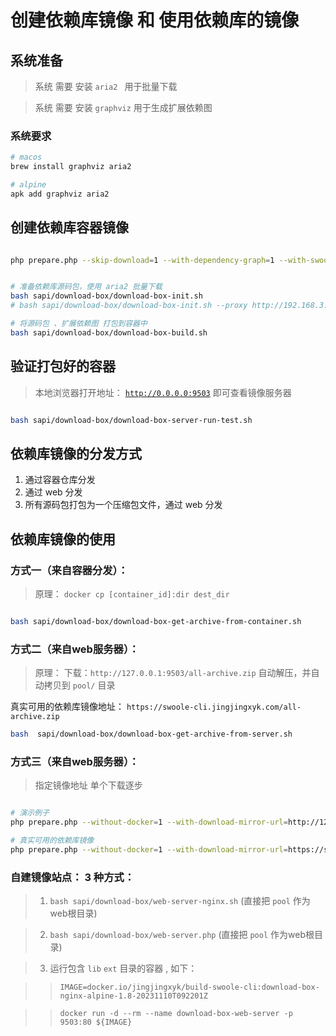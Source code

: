# 创建依赖库镜像 和 使用依赖库的镜像

## 系统准备

> 系统 需要 安装 `aria2 ` 用于批量下载

> 系统 需要 安装 `graphviz` 用于生成扩展依赖图

### 系统要求

```bash
# macos
brew install graphviz aria2

# alpine
apk add graphviz aria2

```

## 创建依赖库容器镜像

```bash

php prepare.php --skip-download=1 --with-dependency-graph=1 --with-swoole-pgsql=1 +apcu +ds +xlswriter +ssh2 +inotify


# 准备依赖库源码包，使用 aria2 批量下载
bash sapi/download-box/download-box-init.sh
# bash sapi/download-box/download-box-init.sh --proxy http://192.168.3.26:8015

# 将源码包 、扩展依赖图 打包到容器中
bash sapi/download-box/download-box-build.sh

```

## 验证打包好的容器

> 本地浏览器打开地址：   [`http://0.0.0.0:9503`](http://0.0.0.0:9503)  即可查看镜像服务器

```bash

bash sapi/download-box/download-box-server-run-test.sh

```

## 依赖库镜像的分发方式

1. 通过容器仓库分发
1. 通过 web 分发
1. 所有源码包打包为一个压缩包文件，通过 web 分发

## 依赖库镜像的使用

### 方式一（来自容器分发）：

> 原理：  `docker cp [container_id]:dir dest_dir`

```bash

bash sapi/download-box/download-box-get-archive-from-container.sh

```

### 方式二（来自web服务器）：

> 原理： 下载：`http://127.0.0.1:9503/all-archive.zip`
> 自动解压，并自动拷贝到 `pool/` 目录

>
真实可用的依赖库镜像地址：  `https://swoole-cli.jingjingxyk.com/all-archive.zip`

```bash
bash  sapi/download-box/download-box-get-archive-from-server.sh
```

### 方式三（来自web服务器）：

> 指定镜像地址 单个下载逐步

```bash

# 演示例子
php prepare.php --without-docker=1 --with-download-mirror-url=http://127.0.0.1:9503

# 真实可用的依赖库镜像
php prepare.php --without-docker=1 --with-download-mirror-url=https://swoole-cli.jingjingxyk.com/


```

### 自建镜像站点： 3 种方式：

> 1. `bash sapi/download-box/web-server-nginx.sh`  (直接把 `pool` 作为web根目录)

> 2. `bash sapi/download-box/web-server.php`       (直接把 `pool` 作为web根目录)

> 3. 运行包含 `lib` `ext` 目录的容器 , 如下：

> > ` IMAGE=docker.io/jingjingxyk/build-swoole-cli:download-box-nginx-alpine-1.8-20231110T092201Z `

> > ` docker run -d --rm --name download-box-web-server -p 9503:80 ${IMAGE} `
